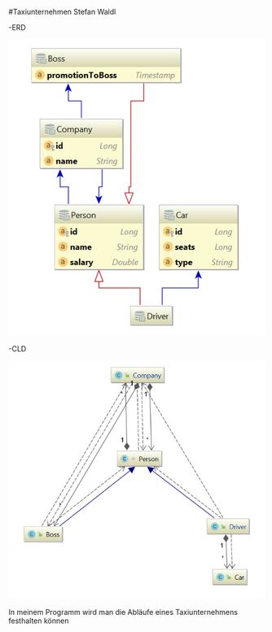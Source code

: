 
#Taxiunternehmen Stefan Waldl

-ERD

![x](./documents/ERD.PNG "ERD")

-CLD

![x](./documents/CLD.PNG "CLD")

In meinem Programm wird man die Abläufe eines Taxiunternehmens festhalten können